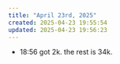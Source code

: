 ```yaml
---
title: "April 23rd, 2025"
created: 2025-04-23 19:55:54
updated: 2025-04-23 19:56:23
---
```

  * 18:56 got 2k. the rest is 34k.